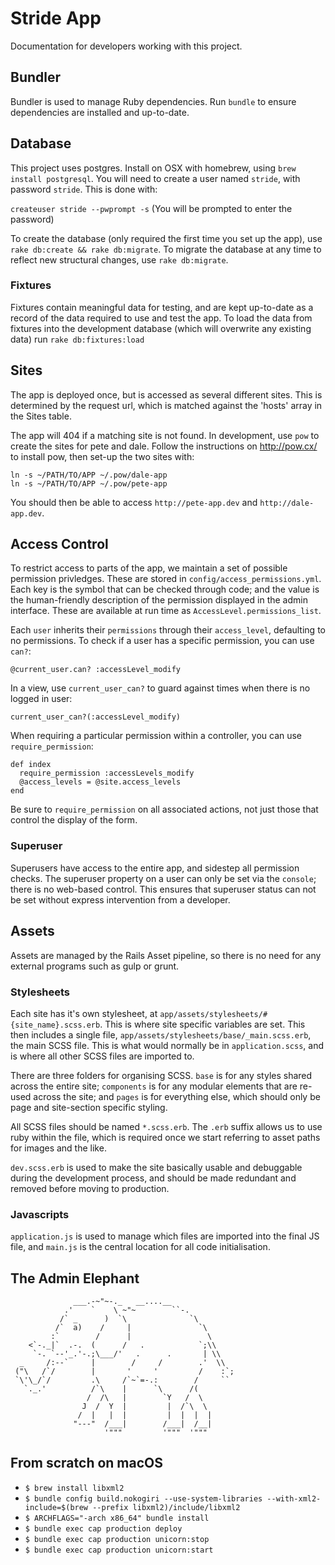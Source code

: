 # Stride App

Documentation for developers working with this project.

## Bundler

Bundler is used to manage Ruby dependencies. Run `bundle` to ensure dependencies are installed and up-to-date.

## Database

This project uses postgres. Install on OSX with homebrew, using `brew install postgresql`. You will need to create a user named `stride`, with password `stride`. This is done with:

`createuser stride --pwprompt -s`
(You will be prompted to enter the password)

To create the database (only required the first time you set up the app), use `rake db:create && rake db:migrate`. To migrate the database at any time to reflect new structural changes, use `rake db:migrate`.

### Fixtures

Fixtures contain meaningful data for testing, and are kept up-to-date as a record of the data required to use and test the app. To load the data from fixtures into the development database (which will overwrite any existing data) run `rake db:fixtures:load`

## Sites

The app is deployed once, but is accessed as several different sites. This is determined by the request url, which is matched against the 'hosts' array in the Sites table.

The app will 404 if a matching site is not found. In development, use `pow` to create the sites for pete and dale. Follow the instructions on http://pow.cx/ to install pow, then set-up the two sites with:

    ln -s ~/PATH/TO/APP ~/.pow/dale-app
    ln -s ~/PATH/TO/APP ~/.pow/pete-app

You should then be able to access `http://pete-app.dev` and `http://dale-app.dev`.

## Access Control

To restrict access to parts of the app, we maintain a set of possible permission privledges. These are stored in `config/access_permissions.yml`. Each key is the symbol that can be checked through code; and the value is the human-friendly description of the permission displayed in the admin interface. These are available at run time as `AccessLevel.permissions_list`.

Each `user` inherits their `permissions` through their `access_level`, defaulting to no permissions. To check if a user has a specific permission, you can use `can?`:

`@current_user.can? :accessLevel_modify`

In a view, use `current_user_can?` to guard against times when there is no logged in user:

`current_user_can?(:accessLevel_modify)`

When requiring a particular permission within a controller, you can use `require_permission`:

    def index
      require_permission :accessLevels_modify
      @access_levels = @site.access_levels
    end

Be sure to `require_permission` on all associated actions, not just those that control the display of the form.

### Superuser

Superusers have access to the entire app, and sidestep all permission checks. The superuser property on a user can only be set via the `console`; there is no web-based control. This ensures that superuser status can not be set without express intervention from a developer.

## Assets

Assets are managed by the Rails Asset pipeline, so there is no need for any external programs such as gulp or grunt.

### Stylesheets

Each site has it's own stylesheet, at `app/assets/stylesheets/#{site_name}.scss.erb`. This is where site specific variables are set. This then includes a single file, `app/assets/stylesheets/base/_main.scss.erb`, the main SCSS file. This is what would normally be in `application.scss`, and is where all other SCSS files are imported to.

There are three folders for organising SCSS. `base` is for any styles shared across the entire site; `components` is for any modular elements that are re-used across the site; and `pages` is for everything else, which should only be page and site-section specific styling.

All SCSS files should be named `*.scss.erb`. The `.erb` suffix allows us to use ruby within the file, which is required once we start referring to asset paths for images and the like.

`dev.scss.erb` is used to make the site basically usable and debuggable during the development process, and should be made redundant and removed before moving to production.

### Javascripts

`application.js` is used to manage which files are imported into the final JS file, and `main.js` is the central location for all code initialisation.

## The Admin Elephant

                  ___.-~"~-._   __....__
                .'    `    \ ~"~        ``-.
               /` _      )  `\              `\
              /`  a)    /     |               `\
             :`        /      |                 \
        <`-._|`  .-.  (      /   .            `;\\
         `-. `--'_.'-.;\___/'   .      .       | \\
      _     /:--`     |        /     /        .'  \\
     ("\   /`/        |       '     '         /    :`;
     `\'\_/`/         .\     /`~`=-.:        /     ``
       `._.'          /`\    |      `\      /(
                     /  /\   |        `Y   /  \
                    J  /  Y  |         |  /`\  \
                   /  |   |  |         |  |  |  |
                  "---"  /___|        /___|  /__|
                         '"""         '"""  '"""

## From scratch on macOS

- `$ brew install libxml2`
- `$ bundle config build.nokogiri --use-system-libraries --with-xml2-include=$(brew --prefix libxml2)/include/libxml2`
- `$ ARCHFLAGS="-arch x86_64" bundle install`
- `$ bundle exec cap production deploy`
- `$ bundle exec cap production unicorn:stop`
- `$ bundle exec cap production unicorn:start`
